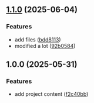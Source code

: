 ## [1.1.0](https://github.com/sleeping-in-bed/ubuntu_utils/compare/v1.0.0...v1.1.0) (2025-06-04)

### Features

* add files ([bdd8113](https://github.com/sleeping-in-bed/ubuntu_utils/commit/bdd8113edc75085be37caf69f883ae70fab16a51))
* modified a lot ([92b0584](https://github.com/sleeping-in-bed/ubuntu_utils/commit/92b0584fceaeaa0a26c2dbdb9853323e4d8c5d6d))

## 1.0.0 (2025-05-31)

### Features

* add project content ([f2c40bb](https://github.com/sleeping-in-bed/ubuntu_utils/commit/f2c40bbd08368e138a185729e2a39f09330a04f5))
